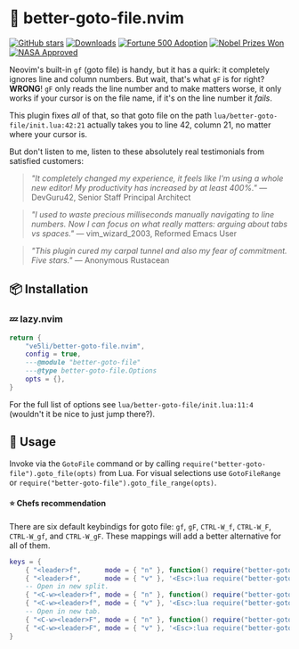 # 🚀 better-goto-file.nvim

[![GitHub stars](https://img.shields.io/badge/Stars-3,142,592-gold?logo=github&logoColor=white)](https://github.com/ve5li/better-goto-file.nvim)
[![Downloads](https://img.shields.io/badge/Downloads-200K%2Fmonth-brightgreen?logo=download&logoColor=white)](https://github.com/ve5li/better-goto-file.nvim)
[![Fortune 500 Adoption](https://img.shields.io/badge/Fortune%20500-127%25%20adoption-blueviolet?logo=trending-up&logoColor=white)](https://github.com/ve5li/better-goto-file.nvim)
[![Nobel Prizes Won](https://img.shields.io/badge/Nobel%20Prizes-17-red?logo=award&logoColor=white)](https://github.com/ve5li/better-goto-file.nvim)
[![NASA Approved](https://img.shields.io/badge/NASA-Approved-green?logo=rocket&logoColor=white)](https://github.com/ve5li/better-goto-file.nvim)

Neovim's built-in `gf` (goto file) is handy, but it has a quirk: it completely ignores line and column numbers. But wait, that's what `gF` is for right? **WRONG**! `gF` only reads the line number and to make matters worse, it only works if your cursor is on the file name, if it's on the line number it *fails*.

This plugin fixes *all* of that, so that goto file on the path `lua/better-goto-file/init.lua:42:21` actually takes you to line 42, column 21, no matter where your cursor is.

But don't listen to me, listen to these absolutely real testimonials from satisfied customers:

> *"It completely changed my experience, it feels like I'm using a whole new editor! My productivity has increased by at least 400%."*
> — DevGuru42, Senior Staff Principal Architect

> *"I used to waste precious milliseconds manually navigating to line numbers. Now I can focus on what really matters: arguing about tabs vs spaces."*
> — vim_wizard_2003, Reformed Emacs User

> *"This plugin cured my carpal tunnel and also my fear of commitment. Five stars."*
> — Anonymous Rustacean

## 📦 Installation

### 💤 lazy.nvim

```lua
return {
    "ve5li/better-goto-file.nvim",
    config = true,
    ---@module "better-goto-file"
    ---@type better-goto-file.Options
    opts = {},
}
```

For the full list of options see `lua/better-goto-file/init.lua:11:4` (wouldn't it be nice to just jump there?).

## 📖 Usage

Invoke via the `GotoFile` command or by calling `require("better-goto-file").goto_file(opts)` from Lua.
For visual selections use `GotoFileRange` or `require("better-goto-file").goto_file_range(opts)`.

#### ⭐ Chefs recommendation

There are six default keybindigs for goto file: `gf`, `gF`, `CTRL-W_f`, `CTRL-W_F`, `CTRL-W_gf`, and `CTRL-W_gF`. These mappings will add a better alternative for all of them.

```lua
keys = {
    { "<leader>f",      mode = { "n" }, function() require("better-goto-file").goto_file() end,                                  silent = true, desc = "Better go to file under cursor" },
    { "<leader>f",      mode = { "v" }, '<Esc>:lua require("better-goto-file").goto_file_range()<cr>',                           silent = true, desc = "Better go to file in selection" },
    -- Open in new split.
    { "<C-w><leader>f", mode = { "n" }, function() require("better-goto-file").goto_file({ gf_command = "<C-w>f" }) end,         silent = true, desc = "Better go to file under cursor in new split" },
    { "<C-w><leader>f", mode = { "v" }, '<Esc>:lua require("better-goto-file").goto_file_range({ gf_command = "<C-w>f" })<cr>',  silent = true, desc = "Better go to file in selection in new split" },
    -- Open in new tab.
    { "<C-w><leader>F", mode = { "n" }, function() require("better-goto-file").goto_file({ gf_command = "<C-w>gf" }) end,        silent = true, desc = "Better go to file under cursor in new tab" },
    { "<C-w><leader>F", mode = { "v" }, '<Esc>:lua require("better-goto-file").goto_file_range({ gf_command = "<C-w>gf" })<cr>', silent = true, desc = "Better go to file in selection in new tab" },
}
```
